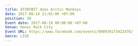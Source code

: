 ```yaml
---
title: ATINYBIT does Arctic Monkeys
date: 2017-08-14 11:01:00 +07:00
position: 30
Event date: 2017-08-19 00:00:00 +07:00
Venue: Hanoi Rock City
Event URL: https://www.facebook.com/events/900939173422478/
Genre: LIVE
---
```


